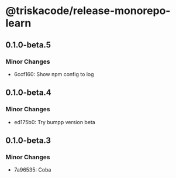 # @triskacode/release-monorepo-learn

## 0.1.0-beta.5

### Minor Changes

- 6ccf160: Show npm config to log

## 0.1.0-beta.4

### Minor Changes

- ed175b0: Try bumpp version beta

## 0.1.0-beta.3

### Minor Changes

- 7a96535: Coba
